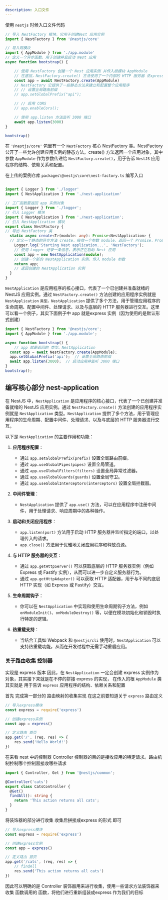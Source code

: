 ```yaml
---
description: 入口文件
---
```


使用 `nestjs` 时候入口文件代码

~~~ts
// 导入 NestFactory 模块，它用于创建Nest 应用实例
import { NestFactory } from '@nestjs/core'

// 导入跟模块
import { AppModule } from './app.module'
// 定义一个异步函数，用于创建并且启动 Nest 应用
async function bootstrap() {

	// 使用 NestFactory 创建一个 Nest 应用实例 并传入根模块 AppModule
	// 在底层，NestFactory.create() 方法使用了一个内部的 HTTP 服务器（Express 或 Fastify）来处理传入的请求
	const app = await NestFactory.create(AppModule)
	// NestFactory 它提供了一些静态方法来建立和配置整个应用程序
	// // 设置全局路由前缀
	// app.setGlobalPrefix("api");

	// // 启用 CORS
	// app.enableCors();

	// 使用 app.listen 方法监听 3000 端口
	await app.listen(3000)
}

bootstrap()
~~~

在 `'@nestjs/core'` 包里有一个 `NestFactory` 核心 NestFactory 类。NestFactory 公开了一些允许创建应用实例的静态方法。create() 方法返回一个应用对象，其中参数 `AppModule` 作为参数传递给 `NestFactory.create()`，用于告诉 `NestJS` 应用程序的结构、依赖关系和配置。

在上传的案例仓库 `packages\@nestjs\core\nest-factory.ts`  编写入口

~~~ ts

import { Logger } from './logger'
import { NestApplication } from './nest-application'

// 工厂函数要返回 app 实例对象
import { Logger } from './logger';
// 引入 Logger 模块
import { NestApplication } from './nest-application';
// 引入 NestApplication 模块
export class NestFactory {
// 导出 NestFactory 类
  static async create<T>(module: any): Promise<NestApplication> {
  // 定义一个静态的异步方法 create，接收一个参数 module，返回一个 Promise，Promise 的类型是 NestApplication
    Logger.log('Starting Nest application...', 'NestFactory');
    // 使用 Logger 记录一条信息，表示正在启动 Nest 应用
    const app = new NestApplication(module);
    // 创建一个新的 NestApplication 实例，传入 module 参数
    return app;
    // 返回创建的 NestApplication 实例
  }
}
~~~

`NestApplication` 是应用程序的核心接口，代表了一个已创建并准备就绪的 NestJS 应用实例。通过 `NestFactory.create()` 方法创建的应用程序实例就是 `NestApplication` `类型。NestApplication` 提供了多个方法，用于管理应用程序的 生命周期、配置中间件、处理请求、以及与底层的 HTTP 服务器进行交互。这里可以看一个例子，其实下面例子中 app 就是express 实例（因为使用的是默认形式创建）

~~~js
import { NestFactory } from '@nestjs/core';
import { AppModule } from './app.module';

async function bootstrap() {
	// app 就是返回的 类型。NestApplication
  const app = await NestFactory.create(AppModule);
  app.setGlobalPrefix('api');  // 设置全局路由前缀
  await app.listen(3000);  // 启动应用并监听 3000 端口
}
bootstrap();
~~~

## 编写核心部分 nest-application

在 NestJS 中，`NestApplication` 是应用程序的核心接口，代表了一个已创建并准备就绪的 NestJS 应用实例。通过 `NestFactory.create()` 方法创建的应用程序实例就是 `NestApplication` 类型。`NestApplication` 提供了多个方法，用于管理应用程序的生命周期、配置中间件、处理请求、以及与底层的 HTTP 服务器进行交互。

以下是 `NestApplication` 的主要作用和功能：

1. **应用程序配置**：
   - 通过 `app.setGlobalPrefix(prefix)` 设置全局路由前缀。
   - 通过 `app.useGlobalPipes(pipes)` 设置全局管道。
   - 通过 `app.useGlobalFilters(filters)` 设置全局异常过滤器。
   - 通过 `app.useGlobalGuards(guards)` 设置全局守卫。
   - 通过 `app.useGlobalInterceptors(interceptors)` 设置全局拦截器。

2. **中间件管理**：
   - `NestApplication` 提供了 `app.use()` 方法，可以在应用程序中注册中间件，用于处理请求、响应周期中的各种操作。

3. **启动和关闭应用程序**：
   - `app.listen(port)` 方法用于启动 HTTP 服务器并监听指定的端口，以处理传入的请求。
   - `app.close()` 方法用于优雅地关闭应用程序和释放资源。

4. **与 HTTP 服务器的交互**：
   - 通过 `app.getHttpServer()` 可以获取底层的 HTTP 服务器实例（例如 Express 或 Fastify 实例），从而可以进一步自定义服务器行为。
   - 通过 `app.getHttpAdapter()` 可以获取 HTTP 适配器，用于与不同的底层 HTTP 实现（如 Express 或 Fastify）交互。

5. **生命周期钩子**：
   - 你可以在 `NestApplication` 中实现和使用生命周期钩子方法，例如 `onModuleInit()`、`onModuleDestroy()` 等，以便在模块初始化和销毁时执行特定的逻辑。

6. **热重载支持**：
   - 当结合工具如 Webpack 和 `@nestjs/cli` 使用时，`NestApplication` 可以支持热重载功能，从而在开发过程中无需手动重启应用。


### 关于路由收集 控制器

实现是 express 版本 因此，在 `NestApplication` 一定会创建 express 实例作为对象，其实接下来就是在不停的拼接 express 的实现， 在传入的根 `AppModule` 类其实就是 用于告诉 `express` 应用程序的结构、依赖关系和配置

首先 完成第一部分的 路由映射的收集实现 在这之前要知道关于 `express` 路由定义

~~~ts
// 导入express模块
const express = require('express')

// 创建express实例
const app = express()

// 定义路由 首页
app.get('/', (req, res) => {
	res.send('Hello World!')
})
~~~

在来看 nest 中的控制器 Controller 控制器的目的是接收应用的特定请求。路由机制控制哪个控制器接收哪些请求

~~~ts
import { Controller, Get } from '@nestjs/common';

@Controller('cats')
export class CatsController {
  @Get()
  findAll(): string {
    return 'This action returns all cats';
  }
}
~~~

将装饰器的部分进行收集 收集后拼接成express 的形式 即可
~~~ts
// 导入express模块
const express = require('express')

// 创建express实例
const app = express()

// 定义路由 首页
app.get('/cats', (req, res) => {
	// findAll
	res.send('This action returns all cats')
})
~~~

因此可以明确的是 Controller  装饰器用来进行收集，使用一些请求方法装饰器来收集 函数调用的 函数，将他们进行重新组装成express 作为我们的目标
